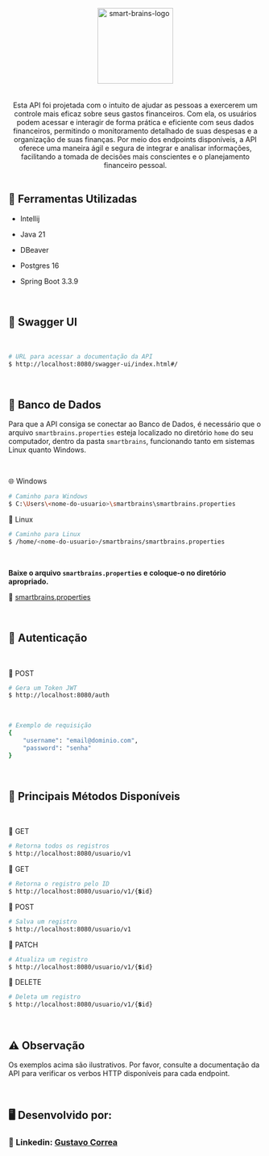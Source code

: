 <div align="center"> <br> 

  <img align="center" alt="smart-brains-logo" height="150" width="150" src="https://github.com/user-attachments/assets/a80a0c13-12d8-4255-ae61-768fa7d35b3e" />
</div> <br>  <br> 


<div align="center">
  Esta API foi projetada com o intuito de ajudar as pessoas a exercerem um controle mais eficaz sobre seus gastos financeiros. Com ela, os usuários podem acessar e interagir de forma prática e eficiente com seus dados financeiros, permitindo o        
  monitoramento detalhado de suas despesas e a organização de suas finanças. Por meio dos endpoints disponíveis, a API oferece uma maneira ágil e segura de integrar e analisar informações, facilitando a tomada de decisões mais conscientes e o planejamento     
  financeiro pessoal.
</div>


 <br> 


## 🚀 Ferramentas Utilizadas

* Intellij

* Java 21

* DBeaver

* Postgres 16

* Spring Boot 3.3.9


  <br> 


## 📑 Swagger UI

<br>

```bash
# URL para acessar a documentação da API 
$ http://localhost:8080/swagger-ui/index.html#/
```


<br>


## 🐘 Banco de Dados

Para que a API consiga se conectar ao Banco de Dados, é necessário que o arquivo `smartbrains.properties` esteja localizado no diretório `home` do seu computador, dentro da pasta `smartbrains`, funcionando tanto em sistemas Linux quanto Windows.


 <br>


🌐 Windows
```bash
# Caminho para Windows
$ C:\Users\<nome-do-usuario>\smartbrains\smartbrains.properties
```

🐧 Linux
```bash
# Caminho para Linux
$ /home/<nome-do-usuario>/smartbrains/smartbrains.properties
```


 <br>


**Baixe o arquivo `smartbrains.properties` e coloque-o no diretório apropriado.**

🔹 [smartbrains.properties](dist/smartbrains.properties)


<br>


## 🔐 Autenticação

 <br>

  🔹 POST
```bash
# Gera um Token JWT 
$ http://localhost:8080/auth
```

 <br>
 
```bash
# Exemplo de requisição
{
    "username": "email@dominio.com",
    "password": "senha"
}
```


 <br>


## 🔷 Principais Métodos Disponíveis

 <br> 

🔹 GET
```bash
# Retorna todos os registros
$ http://localhost:8080/usuario/v1
```

🔹 GET
```bash
# Retorna o registro pelo ID
$ http://localhost:8080/usuario/v1/{💲id}
```

🔹 POST
```bash
# Salva um registro
$ http://localhost:8080/usuario/v1
```

🔹 PATCH
```bash
# Atualiza um registro
$ http://localhost:8080/usuario/v1/{💲id}
```

🔹 DELETE
```bash
# Deleta um registro
$ http://localhost:8080/usuario/v1/{💲id}
```


<br>


## ⚠️ Observação

Os exemplos acima são ilustrativos. Por favor, consulte a documentação da API para verificar os verbos HTTP disponíveis para cada endpoint.


<br> 


## 🖥️ Desenvolvido por:

### 📝 Linkedin: [Gustavo Correa](https://www.linkedin.com/in/gustavo-chauar-correa-946168269/)
